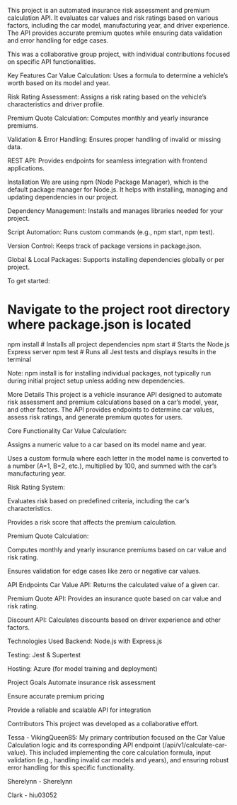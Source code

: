 
This project is an automated insurance risk assessment and premium calculation API. It evaluates car values and risk ratings based on various factors, including the car model, manufacturing year, and driver experience. The API provides accurate premium quotes while ensuring data validation and error handling for edge cases.

This was a collaborative group project, with individual contributions focused on specific API functionalities.

Key Features
Car Value Calculation: Uses a formula to determine a vehicle’s worth based on its model and year.

Risk Rating Assessment: Assigns a risk rating based on the vehicle’s characteristics and driver profile.

Premium Quote Calculation: Computes monthly and yearly insurance premiums.

Validation & Error Handling: Ensures proper handling of invalid or missing data.

REST API: Provides endpoints for seamless integration with frontend applications.

Installation
We are using npm (Node Package Manager), which is the default package manager for Node.js. It helps with installing, managing and updating dependencies in our project.

Dependency Management: Installs and manages libraries needed for your project.

Script Automation: Runs custom commands (e.g., npm start, npm test).

Version Control: Keeps track of package versions in package.json.

Global & Local Packages: Supports installing dependencies globally or per project.

To get started:

# Navigate to the project root directory where package.json is located
npm install # Installs all project dependencies
npm start   # Starts the Node.js Express server
npm test    # Runs all Jest tests and displays results in the terminal

Note: npm install <package-name> is for installing individual packages, not typically run during initial project setup unless adding new dependencies.

More Details
This project is a vehicle insurance API designed to automate risk assessment and premium calculations based on a car’s model, year, and other factors. The API provides endpoints to determine car values, assess risk ratings, and generate premium quotes for users.

Core Functionality
Car Value Calculation:

Assigns a numeric value to a car based on its model name and year.

Uses a custom formula where each letter in the model name is converted to a number (A=1, B=2, etc.), multiplied by 100, and summed with the car’s manufacturing year.

Risk Rating System:

Evaluates risk based on predefined criteria, including the car’s characteristics.

Provides a risk score that affects the premium calculation.

Premium Quote Calculation:

Computes monthly and yearly insurance premiums based on car value and risk rating.

Ensures validation for edge cases like zero or negative car values.

API Endpoints
Car Value API: Returns the calculated value of a given car.

Premium Quote API: Provides an insurance quote based on car value and risk rating.

Discount API: Calculates discounts based on driver experience and other factors.

Technologies Used
Backend: Node.js with Express.js

Testing: Jest & Supertest

Hosting: Azure (for model training and deployment)

Project Goals
Automate insurance risk assessment

Ensure accurate premium pricing

Provide a reliable and scalable API for integration

Contributors
This project was developed as a collaborative effort.

Tessa - VikingQueen85: My primary contribution focused on the Car Value Calculation logic and its corresponding API endpoint (/api/v1/calculate-car-value). This included implementing the core calculation formula, input validation (e.g., handling invalid car models and years), and ensuring robust error handling for this specific functionality.

Sherelynn - Sherelynn

Clark - hiu03052